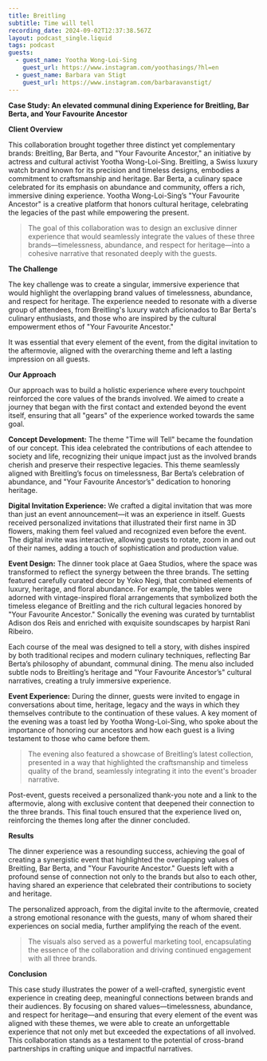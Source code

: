 ```yaml
---
title: Breitling
subtitle: Time will tell
recording_date: 2024-09-02T12:37:38.567Z
layout: podcast_single.liquid
tags: podcast
guests:
  - guest_name: Yootha Wong-Loi-Sing
    guest_url: https://www.instagram.com/yoothasings/?hl=en
  - guest_name: Barbara van Stigt
    guest_url: https://www.instagram.com/barbaravanstigt/
---
```

**Case Study: An elevated communal dining Experience for Breitling, Bar Berta, and  Your Favourite Ancestor**

**Client Overview**

This collaboration brought together three distinct yet complementary brands: Breitling, Bar Berta, and "Your Favourite Ancestor," an initiative by actress and cultural activist Yootha Wong-Loi-Sing. Breitling, a Swiss luxury watch brand known for its precision and timeless designs, embodies a commitment to craftsmanship and heritage. Bar Berta, a culinary space celebrated for its emphasis on abundance and community, offers a rich, immersive dining experience. Yootha Wong-Loi-Sing’s "Your Favourite Ancestor" is a creative platform that honors cultural heritage, celebrating the legacies of the past while empowering the present.

> The goal of this collaboration was to design an exclusive dinner experience that would seamlessly integrate the values of these three brands—timelessness, abundance, and respect for heritage—into a cohesive narrative that resonated deeply with the guests.

**The Challenge**

The key challenge was to create a singular, immersive experience that would highlight the overlapping brand values of timelessness, abundance, and respect for heritage. The experience needed to resonate with a diverse group of attendees, from Breitling's luxury watch aficionados to Bar Berta's culinary enthusiasts, and those who are inspired by the cultural empowerment ethos of "Your Favourite Ancestor."

It was essential that every element of the event, from the digital invitation to the aftermovie, aligned with the overarching theme and left a lasting impression on all guests.

**Our Approach**

Our approach was to build a holistic experience where every touchpoint reinforced the core values of the brands involved. We aimed to create a journey that began with the first contact and extended beyond the event itself, ensuring that all "gears" of the experience worked towards the same goal.

**Concept Development:**
The theme "Time will Tell" became the foundation of our concept. This idea celebrated the contributions of each attendee to society and life, recognizing their unique impact just as the involved brands cherish and preserve their respective legacies. This theme seamlessly aligned with Breitling’s focus on timelessness, Bar Berta’s celebration of abundance, and "Your Favourite Ancestor’s" dedication to honoring heritage.


**Digital Invitation Experience:**
We crafted a digital invitation that was more than just an event announcement—it was an experience in itself. Guests received personalized invitations that illustrated their first name in 3D flowers, making them feel valued and recognized even before the event. The digital invite was interactive, allowing guests to rotate, zoom in and out of their names, adding a touch of sophistication and production value.


**Event Design:**
The dinner took place at Gaea Studios, where the space was transformed to reflect the synergy between the three brands. The setting featured carefully curated decor by Yoko Negi, that combined elements of luxury, heritage, and floral abundance. For example, the tables were adorned with vintage-inspired floral arrangements that symbolized both the timeless elegance of Breitling and the rich cultural legacies honored by "Your Favourite Ancestor." Sonically the evening was curated by turntablist Adison dos Reis and enriched with exquisite soundscapes by harpist Rani Ribeiro.

Each course of the meal was designed to tell a story, with dishes inspired by both traditional recipes and modern culinary techniques, reflecting Bar Berta’s philosophy of abundant, communal dining. The menu also included subtle nods to Breitling’s heritage and "Your Favourite Ancestor’s" cultural narratives, creating a truly immersive experience.

**Event Experience:**
During the dinner, guests were invited to engage in conversations about time, heritage, legacy and the ways in which they themselves contribute to the continuation of these values. A key moment of the evening was a toast led by Yootha Wong-Loi-Sing, who spoke about the importance of honoring our ancestors and how each guest is a living testament to those who came before them.

> The evening also featured a showcase of Breitling’s latest collection, presented in a way that highlighted the craftsmanship and timeless quality of the brand, seamlessly integrating it into the event's broader narrative.

Post-event, guests received a personalized thank-you note and a link to the aftermovie, along with exclusive content that deepened their connection to the three brands. This final touch ensured that the experience lived on, reinforcing the themes long after the dinner concluded.

**Results**

The dinner experience was a resounding success, achieving the goal of creating a synergistic event that highlighted the overlapping values of Breitling, Bar Berta, and "Your Favourite Ancestor." Guests left with a profound sense of connection not only to the brands but also to each other, having shared an experience that celebrated their contributions to society and heritage.

The personalized approach, from the digital invite to the aftermovie, created a strong emotional resonance with the guests, many of whom shared their experiences on social media, further amplifying the reach of the event.

> The visuals also served as a powerful marketing tool, encapsulating the essence of the collaboration and driving continued engagement with all three brands.

**Conclusion**

This case study illustrates the power of a well-crafted, synergistic event experience in creating deep, meaningful connections between brands and their audiences. By focusing on shared values—timelessness, abundance, and respect for heritage—and ensuring that every element of the event was aligned with these themes, we were able to create an unforgettable experience that not only met but exceeded the expectations of all involved. This collaboration stands as a testament to the potential of cross-brand partnerships in crafting unique and impactful narratives.